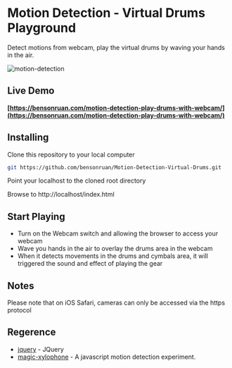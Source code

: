 # Motion Detection - Virtual Drums Playground
 Detect motions from webcam, play the virtual drums by waving your hands in the air.
 
 ![motion-detection](https://bensonruan.com/wp-content/uploads/2019/10/motion-detection-playing-virtual-drum.gif)
 
 ## Live Demo
**[https://bensonruan.com/motion-detection-play-drums-with-webcam/](https://bensonruan.com/motion-detection-play-drums-with-webcam/)**

## Installing
Clone this repository to your local computer
``` bash
git https://github.com/bensonruan/Motion-Detection-Virtual-Drums.git
```
Point your localhost to the cloned root directory

Browse to http://localhost/index.html 


## Start Playing
* Turn on the Webcam switch and allowing the browser to access your webcam 
* Wave you hands in the air to overlay the drums area in the webcam
* When it detects movements in the drums and cymbals area, it will triggered the sound and effect of playing the gear

## Notes
Please note that on iOS Safari, cameras can only be accessed via the https protocol 

## Regerence
* [jquery](https://code.jquery.com/jquery-3.3.1.min.js) - JQuery
* [magic-xylophone](https://github.com/soundstep/magic-xylophone) - A javascript motion detection experiment.

